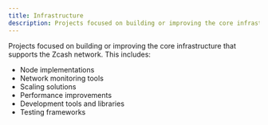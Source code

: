 ```yaml
---
title: Infrastructure
description: Projects focused on building or improving the core infrastructure that supports the Zcash network
---
```


Projects focused on building or improving the core infrastructure that supports the Zcash network. This includes:
- Node implementations
- Network monitoring tools
- Scaling solutions
- Performance improvements
- Development tools and libraries
- Testing frameworks
